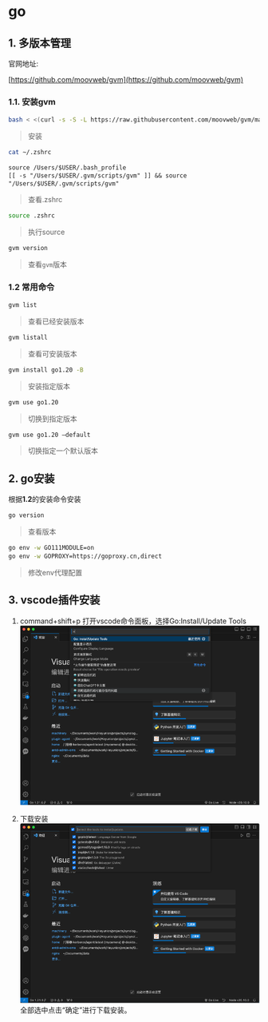 # go

## 1. 多版本管理

官网地址:

[https://github.com/moovweb/gvm](https://github.com/moovweb/gvm)

### 1.1. 安装gvm

```sh
bash < <(curl -s -S -L https://raw.githubusercontent.com/moovweb/gvm/master/binscripts/gvm-installer)
```

>安装

```sh
cat ~/.zshrc
```

```console
source /Users/$USER/.bash_profile
[[ -s "/Users/$USER/.gvm/scripts/gvm" ]] && source "/Users/$USER/.gvm/scripts/gvm"
```

>查看.zshrc

```sh
source .zshrc
```

>执行source

```sh
gvm version
```

>查看`gvm`版本

### 1.2 常用命令

```sh
gvm list
```

>查看已经安装版本

```sh
gvm listall
```

>查看可安装版本

```sh
gvm install go1.20 -B
```

>安装指定版本

```sh
gvm use go1.20
```

>切换到指定版本

```sh
gvm use go1.20 –default
```

>切换指定一个默认版本

## 2. go安装

根据**1.2**的安装命令安装

```sh
go version
```

>查看版本

```sh
go env -w GO111MODULE=on
go env -w GOPROXY=https://goproxy.cn,direct
```

>修改env代理配置

## 3. vscode插件安装

1. command+shift+p
打开vscode命令面板，选择Go:Install/Update Tools
![go-vscode-tools](./images/go-vscode-tools.png)

2. 下载安装
![go-vscode-select](./images/go-vscode-select.png)
全部选中点击“确定”进行下载安装。
